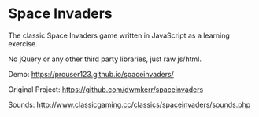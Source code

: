 Space Invaders
==============

The classic Space Invaders game written in JavaScript as a learning exercise.

No jQuery or any other third party libraries, just raw js/html.

Demo: https://prouser123.github.io/spaceinvaders/

Original Project: https://github.com/dwmkerr/spaceinvaders

Sounds: http://www.classicgaming.cc/classics/spaceinvaders/sounds.php
